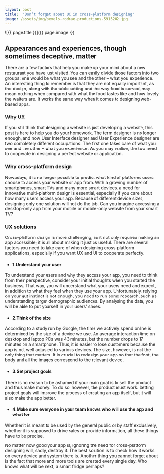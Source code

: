 ```yaml
---
layout: post
title:  "Don’t forget about UX in cross-platform designing"
image: /assets/img/pexels-rodnae-productions-5915202.jpg
---
```


![{{ page.title }}]({{ page.image }})

## Appearances and experiences, though sometimes deceptive, matter
There are a few factors that help you make up your mind about a new restaurant you have just visited. You can easily divide those factors into two groups: one would be what you see and the other – what you experience. An interesting thing to remember is that they are not equally important, as the design, along with the table setting and the way food is served, may mean nothing when compared with what the food tastes like and how lovely the waiters are. It works the same way when it comes to designing web-based apps.

### Why UX
If you still think that designing a website is just developing a website, this post is here to help you do your homework. The term designer is no longer enough, and now User Interface designer and User Experience designer are two completely different occupations. The first one takes care of what you see and the other – what you experience. As you may realise, the two need to cooperate in designing a perfect website or application.

### Why cross-platform design
Nowadays, it is no longer possible to predict what kind of platforms users choose to access your website or app from. With a growing number of smartphones, smart TVs and many more smart devices, a need for innovative multi-platform design is essential, especially if you care about how many users access your app. Because of different device sizes, designing only one solution will not do the job. Can you imagine accessing a desktop-only app from your mobile or mobile-only website from your smart TV?

### UX solutions
Cross-platform design is more challenging, as it not only requires making an app accessible; it is all about making it just as useful. There are several factors you need to take care of when designing cross-platform applications, especially if you want UX and UI to cooperate perfectly.

- #### 1.Understand your user
To understand your users and why they access your app, you need to think from their perspective, consider your initial thoughts when you started the business. That way, you will understand what your users need and expect, in addition to what they feel when they use your app. Unfortunately, relying on your gut instinct is not enough; you need to run some research, such as understanding target demographic audiences. By analysing the data, you will be able to put yourself in your users’ shoes.

- #### 2.Think of the size
According to a study run by Google, the time we actively spend online is determined by the size of a device we use. An average interaction time on desktop and laptop PCs was 43 minutes, but the number drops to 17 minutes on a smartphone. Thus, it is easier to lose customers because the app is not well adjusted to various devices. The size, however, is not the only thing that matters. It is crucial to redesign your app so that the font, the body and all the images correspond to the relevant device.

- #### 3.Set project goals
There is no reason to be ashamed if your main goal is to sell the product and thus make money. To do so, however, the product must work. Setting project goals will improve the process of creating an app itself, but it will also make the app better.

- #### 4.Make sure everyone in your team knows who will use the app and what for
Whether it is meant to be used by the general public or by staff exclusively, whether it is supposed to drive sales or provide information, all these things have to be precise.


No matter how good your app is, ignoring the need for cross-platform designing will, sadly, destroy it. The best solution is to check how it works on every device and system there is. Another thing you cannot forget about is the fact that more and more tools are created every single day. Who knows what will be next, a smart fridge perhaps?
